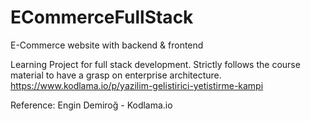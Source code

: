 # ECommerceFullStack
 E-Commerce website with backend & frontend

Learning Project for full stack development. Strictly follows the course material to have a grasp on enterprise architecture. https://www.kodlama.io/p/yazilim-gelistirici-yetistirme-kampi

Reference: Engin Demiroğ - Kodlama.io 